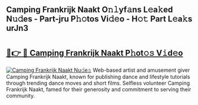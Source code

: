 ## Camping Frankrijk Naakt O𝚗𝚕yf𝚊ns L𝚎a𝚔ed N𝚞𝚍es - Part-jru P𝚑𝚘tos Vi𝚍𝚎o - H𝚘𝚝 Part L𝚎a𝚔s urJn3

# <h2><a href="http://kf5moh.oniu.top/?m=Camping+Frankrijk+Naakt">🔗👉 🔴 Camping Frankrijk Naakt P𝚑ot𝚘𝚜 V𝚒d𝚎o</a></h2>

[![Camping Frankrijk Naakt Nu𝚍e𝚜](https://i.imgur.com/0qMVB7G.gif)](http://kf5moh.oniu.top/?m=Camping+Frankrijk+Naakt)
Web-based artist and amusement giver Camping Frankrijk Naakt, known for publishing dance and lifestyle tutorials through trending dance moves and short films. Selfless volunteer Camping Frankrijk Naakt, famed for their generosity and commitment to serving their community.  
